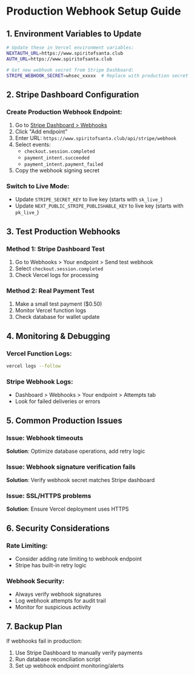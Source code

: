 # Production Webhook Setup Guide

## 1. Environment Variables to Update

```bash
# Update these in Vercel environment variables:
NEXTAUTH_URL=https://www.spiritofsanta.club
AUTH_URL=https://www.spiritofsanta.club

# Get new webhook secret from Stripe Dashboard:
STRIPE_WEBHOOK_SECRET=whsec_xxxxx  # Replace with production secret
```

## 2. Stripe Dashboard Configuration

### Create Production Webhook Endpoint:
1. Go to [Stripe Dashboard > Webhooks](https://dashboard.stripe.com/webhooks)
2. Click "Add endpoint"
3. Enter URL: `https://www.spiritofsanta.club/api/stripe/webhook`
4. Select events:
   - `checkout.session.completed`
   - `payment_intent.succeeded`
   - `payment_intent.payment_failed`
5. Copy the webhook signing secret

### Switch to Live Mode:
- Update `STRIPE_SECRET_KEY` to live key (starts with `sk_live_`)
- Update `NEXT_PUBLIC_STRIPE_PUBLISHABLE_KEY` to live key (starts with `pk_live_`)

## 3. Test Production Webhooks

### Method 1: Stripe Dashboard Test
1. Go to Webhooks > Your endpoint > Send test webhook
2. Select `checkout.session.completed`
3. Check Vercel logs for processing

### Method 2: Real Payment Test
1. Make a small test payment ($0.50)
2. Monitor Vercel function logs
3. Check database for wallet update

## 4. Monitoring & Debugging

### Vercel Function Logs:
```bash
vercel logs --follow
```

### Stripe Webhook Logs:
- Dashboard > Webhooks > Your endpoint > Attempts tab
- Look for failed deliveries or errors

## 5. Common Production Issues

### Issue: Webhook timeouts
**Solution**: Optimize database operations, add retry logic

### Issue: Webhook signature verification fails
**Solution**: Verify webhook secret matches Stripe dashboard

### Issue: SSL/HTTPS problems
**Solution**: Ensure Vercel deployment uses HTTPS

## 6. Security Considerations

### Rate Limiting:
- Consider adding rate limiting to webhook endpoint
- Stripe has built-in retry logic

### Webhook Security:
- Always verify webhook signatures
- Log webhook attempts for audit trail
- Monitor for suspicious activity

## 7. Backup Plan

If webhooks fail in production:
1. Use Stripe Dashboard to manually verify payments
2. Run database reconciliation script
3. Set up webhook endpoint monitoring/alerts